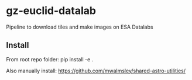# gz-euclid-datalab
Pipeline to download tiles and make images on ESA Datalabs


## Install

From root repo folder:
    pip install -e .

Also manually install:
    https://github.com/mwalmsley/shared-astro-utilities/
